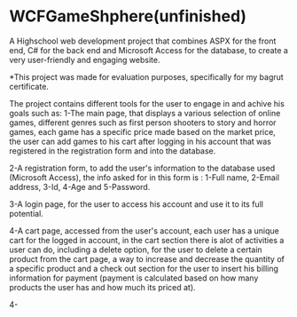 # WCFGameShphere(unfinished)
A Highschool web development project that combines ASPX for the front end, C# for the back end and Microsoft Access for the database, to create a very user-friendly and engaging website.

*This project was made for evaluation purposes, specifically for my bagrut certificate.

The project contains different tools for the user to engage in and achive his goals such as:
1-The main page, that displays a various selection of online games, different genres such as first person shooters to story and horror games, each game has a specific price made based on the market price, the user can add games to his cart after logging in his account that was registered in the registration form and into the database.

2-A registration form, to add the user's information to the database used (Microsoft Access), the info asked for in this form is : 1-Full name, 2-Email address, 3-Id, 4-Age and 5-Password.

3-A login page, for the user to access his account and use it to its full potential.

4-A cart page, accessed from the user's account, each user has a unique cart for the logged in account, in the cart section there is alot of activities a user can do, including a delete option, for the user to delete a certain product from the cart page, a way to increase and decrease the quantity of a specific product and a check out section for the user to insert his billing information for payment (payment is calculated based on how many products the user has and how much its priced at).

4-
